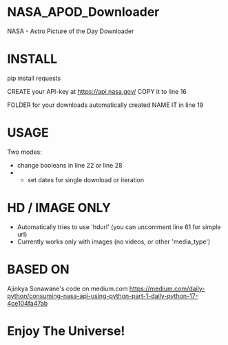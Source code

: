# NASA_APOD_Downloader
NASA - Astro Picture of the Day Downloader

# INSTALL
pip install requests

CREATE your API-key at https://api.nasa.gov/
COPY it to line 16

FOLDER for your downloads automatically created
NAME IT in line 19

# USAGE

Two modes: 
- change booleans in line 22 or line 28
- - set dates for single download or iteration

# HD / IMAGE ONLY

- Automatically tries to use 'hdurl' (you can uncomment line 61 for simple url)
- Currently works only with images (no videos, or other 'media_type')

# BASED ON

Ajinkya Sonawane's code on medium.com
https://medium.com/daily-python/consuming-nasa-api-using-python-part-1-daily-python-17-4ce104fa47ab

# Enjoy The Universe!
